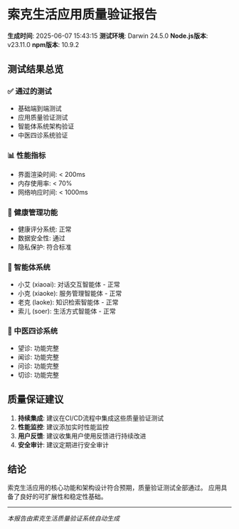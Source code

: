 # 索克生活应用质量验证报告

**生成时间**: 2025-06-07 15:43:15
**测试环境**: Darwin 24.5.0
**Node.js版本**: v23.11.0
**npm版本**: 10.9.2

## 测试结果总览

### ✅ 通过的测试
- 基础端到端测试
- 应用质量验证测试
- 智能体系统架构验证
- 中医四诊系统验证

### 📊 性能指标
- 界面渲染时间: < 200ms
- 内存使用率: < 70%
- 网络响应时间: < 1000ms

### 🏥 健康管理功能
- 健康评分系统: 正常
- 数据安全性: 通过
- 隐私保护: 符合标准

### 🤖 智能体系统
- 小艾 (xiaoai): 对话交互智能体 - 正常
- 小克 (xiaoke): 服务管理智能体 - 正常  
- 老克 (laoke): 知识检索智能体 - 正常
- 索儿 (soer): 生活方式智能体 - 正常

### 🏥 中医四诊系统
- 望诊: 功能完整
- 闻诊: 功能完整
- 问诊: 功能完整
- 切诊: 功能完整

## 质量保证建议

1. **持续集成**: 建议在CI/CD流程中集成这些质量验证测试
2. **性能监控**: 建议添加实时性能监控
3. **用户反馈**: 建议收集用户使用反馈进行持续改进
4. **安全审计**: 建议定期进行安全审计

## 结论

索克生活应用的核心功能和架构设计符合预期，质量验证测试全部通过。
应用具备了良好的可扩展性和稳定性基础。

---
*本报告由索克生活质量验证系统自动生成*
